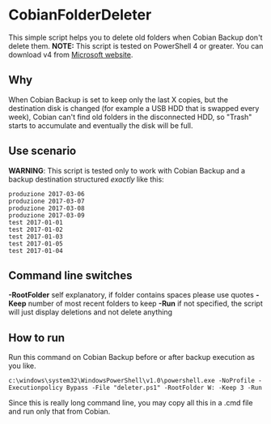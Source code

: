# CobianFolderDeleter

This simple script helps you to delete old folders when Cobian Backup don't delete them.
**NOTE:** This script is tested on PowerShell 4 or greater. You can download v4 from [Microsoft website](https://www.microsoft.com/en-us/download/details.aspx?id=40855).

## Why

When Cobian Backup is set to keep only the last X copies, but the destination disk is changed (for example a USB HDD that is swapped every week), Cobian can't find old folders in the disconnected HDD, so "Trash" starts to accumulate and eventually the disk will be full.

## Use scenario

**WARNING**: This script is tested only to work with Cobian Backup and a backup destination structured *exactly* like this:

```
produzione 2017-03-06
produzione 2017-03-07
produzione 2017-03-08
produzione 2017-03-09
test 2017-01-01
test 2017-01-02
test 2017-01-03
test 2017-01-05
test 2017-01-04
```

## Command line switches

**-RootFolder** self explanatory, if folder contains spaces please use quotes
**-Keep** number of most recent folders to keep
**-Run** if not specified, the script will just display deletions and not delete anything

## How to run

Run this command on Cobian Backup before or after backup execution as you like.
```
c:\windows\system32\WindowsPowerShell\v1.0\powershell.exe -NoProfile -Executionpolicy Bypass -File "deleter.ps1" -RootFolder W: -Keep 3 -Run
```
Since this is really long command line, you may copy all this in a .cmd file and run only that from Cobian.
